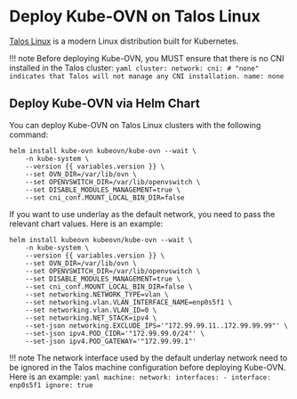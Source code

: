 # Deploy Kube-OVN on Talos Linux

[Talos Linux](https://github.com/siderolabs/talos) is a modern Linux distribution built for Kubernetes.

!!! note
    Before deploying Kube-OVN, you MUST ensure that there is no CNI installed in the Talos cluster:
    ```yaml
    cluster:
      network:
        cni:
          # "none" indicates that Talos will not manage any CNI installation.
          name: none
    ```

## Deploy Kube-OVN via Helm Chart

You can deploy Kube-OVN on Talos Linux clusters with the following command:

```shell
helm install kube-ovn kubeovn/kube-ovn --wait \
    -n kube-system \
    --version {{ variables.version }} \
    --set OVN_DIR=/var/lib/ovn \
    --set OPENVSWITCH_DIR=/var/lib/openvswitch \
    --set DISABLE_MODULES_MANAGEMENT=true \
    --set cni_conf.MOUNT_LOCAL_BIN_DIR=false
```

If you want to use underlay as the default network, you need to pass the relevant chart values. Here is an example:

```shell
helm install kubeovn kubeovn/kube-ovn --wait \
    -n kube-system \
    --version {{ variables.version }} \
    --set OVN_DIR=/var/lib/ovn \
    --set OPENVSWITCH_DIR=/var/lib/openvswitch \
    --set DISABLE_MODULES_MANAGEMENT=true \
    --set cni_conf.MOUNT_LOCAL_BIN_DIR=false \
    --set networking.NETWORK_TYPE=vlan \
    --set networking.vlan.VLAN_INTERFACE_NAME=enp0s5f1 \
    --set networking.vlan.VLAN_ID=0 \
    --set networking.NET_STACK=ipv4 \
    --set-json networking.EXCLUDE_IPS='"172.99.99.11..172.99.99.99"' \
    --set-json ipv4.POD_CIDR='"172.99.99.0/24"' \
    --set-json ipv4.POD_GATEWAY='"172.99.99.1"'
```

!!! note
    The network interface used by the default underlay network need to be ignored in the Talos machine configuration before deploying Kube-OVN. Here is an example:
    ```yaml
    machine:
      network:
        interfaces:
          - interface: enp0s5f1
            ignore: true
    ```
